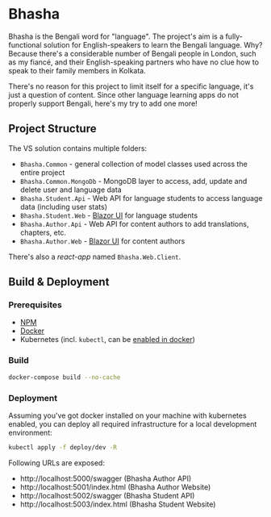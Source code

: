 # Bhasha

Bhasha is the Bengali word for "language". The project's aim is a fully-functional solution for English-speakers to learn the Bengali language. Why? Because there's a considerable number of Bengali people in London, such as my fiancé, and their English-speaking partners who have no clue how to speak to their family members in Kolkata. 

There's no reason for this project to limit itself for a specific language, it's just a question of content. Since other language learning apps do not properly support Bengali, here's my try to add one more!

## Project Structure

The VS solution contains multiple folders:
* `Bhasha.Common` - general collection of model classes used across the entire project
* `Bhasha.Common.MongoDb` - MongoDB layer to access, add, update and delete user and language data
* `Bhasha.Student.Api` - Web API for language students to access language data (including user stats)
* `Bhasha.Student.Web` - [Blazor UI](https://dotnet.microsoft.com/apps/aspnet/web-apps/blazor) for language students
* `Bhasha.Author.Api` - Web API for content authors to add translations, chapters, etc.
* `Bhasha.Author.Web` - [Blazor UI](https://dotnet.microsoft.com/apps/aspnet/web-apps/blazor) for content authors

There's also a _react-app_ named `Bhasha.Web.Client`. 

## Build & Deployment

### Prerequisites
* [NPM](https://www.npmjs.com/get-npm)
* [Docker](https://docs.docker.com/engine/install/)
* Kubernetes (incl. `kubectl`, can be [enabled in docker](https://docs.docker.com/desktop/kubernetes/))

### Build
```bash
docker-compose build --no-cache
```

### Deployment

Assuming you've got docker installed on your machine with kubernetes enabled, you can deploy all required infrastructure for a local development environment:
```bash
kubectl apply -f deploy/dev -R
```

Following URLs are exposed:
* http://localhost:5000/swagger (Bhasha Author API)
* http://localhost:5001/index.html (Bhasha Author Website)
* http://localhost:5002/swagger (Bhasha Student API)
* http://localhost:5003/index.html (Bhasha Student Website)

